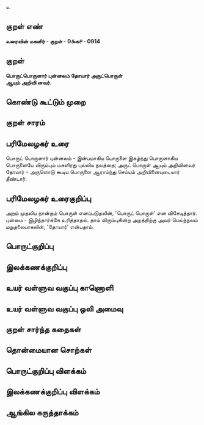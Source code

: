 உ

## குறள் எண் 

**வரைவின் மகளிர் - குறள் - 0௯க௪ - 0914**

## குறள் 

**பொருட்பொருளார் புன்னலம் தோயார் அருட்பொருள்  
ஆயும் அறிவி னவர்.**

## கொண்டு கூட்டும் முறை


## குறள் சாரம் 


## பரிமேலழகர் உரை

பொருட் பொருளார் புன்னலம் - இன்பமாகிய பொருளை இகழ்ந்து பொருளாகிய பொருளையே விரும்பும் மகளிரது புல்லிய நலத்தை; அருட் பொருள் ஆயும் அறிவினவர் தோயார் - அருளொடு கூடிய பொருளை ஆராய்ந்து செய்யும் அறிவினையுடையார் தீண்டார்.

## பரிமேலழகர் உரைகுறிப்பு   

அறம் முதலிய நான்கும் பொருள் எனப்படுதலின், 'பொருட் பொருள்' என விசேடித்தார். புன்மை - இழிந்தார்க்கே உரித்தாதல். தாம் விரும்புகின்ற அறத்திற்கு அவர் மெய்ந்நலம் மறுதலையாகலின், 'தோயார்' என்பதாம்.

## பொருட்குறிப்பு 


## இலக்கணக்குறிப்பு  


## உயர் வள்ளுவ வகுப்பு காணொளி


## உயர் வள்ளுவ வகுப்பு ஒலி அமைவு 

 
## குறள் சார்ந்த கதைகள் 


## தொன்மையான சொற்கள்


## பொருட்குறிப்பு விளக்கம்


## இலக்கணக்குறிப்பு விளக்கம்


## ஆங்கில கருத்தாக்கம் 


